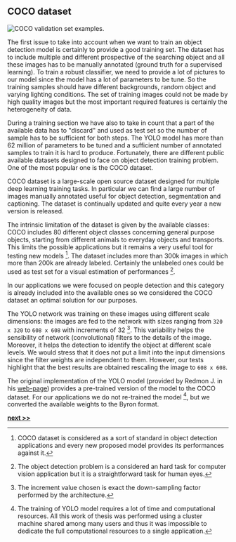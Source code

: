 ## COCO dataset

![COCO validation set examples.](../../../img/coco.png)

The first issue to take into account when we want to train an object detection model is certainly to provide a good training set.
The dataset has to include multiple and different prospective of the searching object and all these images has to be manually annotated (ground truth for a supervised learning).
To train a robust classifier, we need to provide a lot of pictures to our model since the model has a lot of parameters to be tune.
So the training samples should have different backgrounds, random object and varying lighting conditions.
The set of training images could not be made by high quality images but the most important required features is certainly the heterogeneity of data.

During a training section we have also to take in count that a part of the available data has to "discard" and used as test set so the number of sample has to be sufficient for both steps.
The YOLO model has more than 62 million of parameters to be tuned and a sufficient number of annotated samples to train it is hard to produce.
Fortunately, there are different public available datasets designed to face on object detection training problem.
One of the most popular one is the COCO dataset.

COCO dataset is a large-scale open source dataset designed for multiple deep learning training tasks.
In particular we can find a large number of images manually annotated useful for object detection, segmentation and captioning.
The dataset is continually updated and quite every year a new version is released.

The intrinsic limitation of the dataset is given by the available classes: COCO includes 80 different object classes concerning general purpose objects, starting from different animals to everyday objects and transports.
This limits the possible applications but it remains a very useful tool for testing new models [^1].
The dataset includes more than 300k images in which more than 200k are already labeled.
Certainly the unlabeled ones could be used as test set for a visual estimation of performances [^2].

In our applications we were focused on people detection and this category is already included into the available ones so we considered the COCO dataset an optimal solution for our purposes.

The YOLO network was training on these images using different scale dimensions: the images are fed to the network with sizes ranging from `320 x 320` to `608 x 608` with increments of 32 [^3].
This variability helps the sensibility of network (convolutional) filters to the details of the image.
Moreover, it helps the detection to identify the object at different scale levels.
We would stress that it does not put a limit into the input dimensions since the filter weights are independent to them.
However, our tests highlight that the best results are obtained rescaling the image to `608 x 608`.

The original implementation of the YOLO model (provided by Redmon J. in his [web-page](https://pjreddie.com/darknet/yolo)) provides a pre-trained version of the model to the COCO dataset.
For our applications we do not re-trained the model [^4], but we converted the available weights to the Byron format.


[^1]: COCO dataset is considered as a sort of standard in object detection applications and every new proposed model provides its performances against it.


[^2]: The object detection problem is a considered an hard task for computer vision application but it is a straightforward task for human eyes.

[^3]: The increment value chosen is exact the down-sampling factor performed by the architecture.

[^4]: The training of YOLO model requires a lot of time and computational resources. All this work of thesis was performed using a cluster machine shared among many users and thus it was impossible to dedicate the full computational resources to a single application.


[**next >>**](./Results.md)
